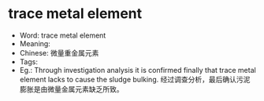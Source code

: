 # trace metal element

- Word: trace metal element
- Meaning: 
- Chinese: 微量重金属元素
- Tags: 
- Eg.: Through investigation analysis it is confirmed finally that trace metal element lacks to cause the sludge bulking. 经过调查分析，最后确认污泥膨胀是由微量金属元素缺乏所致。
